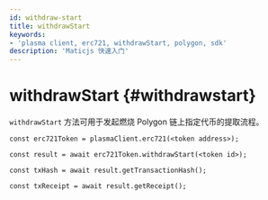 ```yaml
---
id: withdraw-start
title: withdrawStart
keywords:
- 'plasma client, erc721, withdrawStart, polygon, sdk'
description: 'Maticjs 快速入门'
---
```


# withdrawStart {#withdrawstart}

`withdrawStart` 方法可用于发起燃烧 Polygon 链上指定代币的提取流程。

```
const erc721Token = plasmaClient.erc721(<token address>);

const result = await erc721Token.withdrawStart(<token id>);

const txHash = await result.getTransactionHash();

const txReceipt = await result.getReceipt();

```
